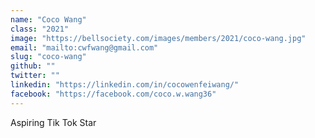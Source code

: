 ```yaml
---
name: "Coco Wang"
class: "2021"
image: "https://bellsociety.com/images/members/2021/coco-wang.jpg"
email: "mailto:cwfwang@gmail.com"
slug: "coco-wang"
github: ""
twitter: ""
linkedin: "https://linkedin.com/in/cocowenfeiwang/"
facebook: "https://facebook.com/coco.w.wang36"
---
```

Aspiring Tik Tok Star